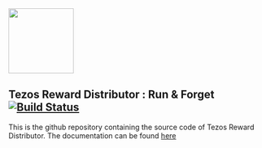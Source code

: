 
<img src="https://raw.githubusercontent.com/habanoz/trd-art/master/logo-narrow/trd_512__1.png" width="128" /> 

## Tezos Reward Distributor : Run & Forget [![Build Status](https://travis-ci.com/habanoz/tezos-reward-distributor.svg?branch=development)](https://travis-ci.com/habanoz/tezos-reward-distributor)

This is the github repository containing the source code of Tezos Reward Distributor. The documentation can be found [here](https://habanoz.github.io/tezos-reward-distributor/)

